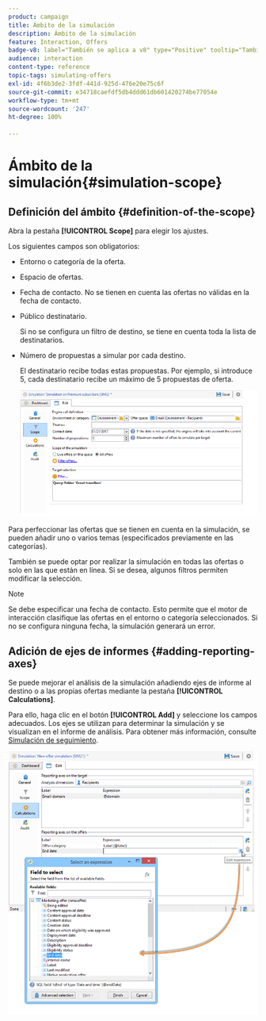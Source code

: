 ```yaml
---
product: campaign
title: Ámbito de la simulación
description: Ámbito de la simulación
feature: Interaction, Offers
badge-v8: label="También se aplica a v8" type="Positive" tooltip="También se aplica a Campaign v8"
audience: interaction
content-type: reference
topic-tags: simulating-offers
exl-id: 4f6b3de2-3fdf-441d-925d-476e20e75c6f
source-git-commit: e34718caefdf5db4ddd61db601420274be77054e
workflow-type: tm+mt
source-wordcount: '247'
ht-degree: 100%

---
```


# Ámbito de la simulación{#simulation-scope}



## Definición del ámbito {#definition-of-the-scope}

Abra la pestaña **[!UICONTROL Scope]** para elegir los ajustes.

Los siguientes campos son obligatorios:

* Entorno o categoría de la oferta.
* Espacio de ofertas.
* Fecha de contacto. No se tienen en cuenta las ofertas no válidas en la fecha de contacto.
* Público destinatario.

  Si no se configura un filtro de destino, se tiene en cuenta toda la lista de destinatarios.

* Número de propuestas a simular por cada destino.

  El destinatario recibe todas estas propuestas. Por ejemplo, si introduce 5, cada destinatario recibe un máximo de 5 propuestas de oferta.

  ![](assets/offer_simulation_009.png)

Para perfeccionar las ofertas que se tienen en cuenta en la simulación, se pueden añadir uno o varios temas (especificados previamente en las categorías).

También se puede optar por realizar la simulación en todas las ofertas o solo en las que están en línea. Si se desea, algunos filtros permiten modificar la selección.

>[!NOTE]
>
>Se debe especificar una fecha de contacto. Esto permite que el motor de interacción clasifique las ofertas en el entorno o categoría seleccionados. Si no se configura ninguna fecha, la simulación generará un error.

## Adición de ejes de informes {#adding-reporting-axes}

Se puede mejorar el análisis de la simulación añadiendo ejes de informe al destino o a las propias ofertas mediante la pestaña **[!UICONTROL Calculations]**.

Para ello, haga clic en el botón **[!UICONTROL Add]** y seleccione los campos adecuados. Los ejes se utilizan para determinar la simulación y se visualizan en el informe de análisis. Para obtener más información, consulte [Simulación de seguimiento](../../interaction/using/simulation-tracking.md).

![](assets/offer_simulation_011.png)
